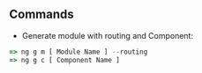 ## Commands ##
* Generate module with routing and Component:
``` js
=> ng g m [ Module Name ] --routing
=> ng g c [ Component Name ]
```
